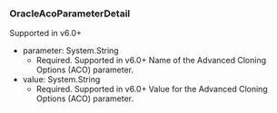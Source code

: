 ### OracleAcoParameterDetail
Supported in v6.0+

- parameter: System.String
  - Required. Supported in v6.0+
Name of the Advanced Cloning Options (ACO) parameter.
- value: System.String
  - Required. Supported in v6.0+
Value for the Advanced Cloning Options (ACO) parameter.
